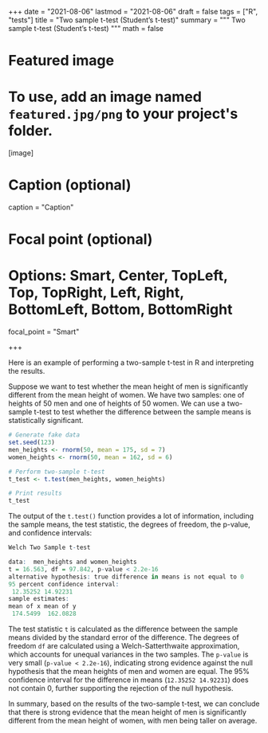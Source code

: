+++
date = "2021-08-06"
lastmod = "2021-08-06"
draft = false
tags = ["R", "tests"]
title = "Two sample t-test (Student’s t-test)"
summary = """
Two sample t-test (Student’s t-test) 
"""
math = false

# Featured image
# To use, add an image named `featured.jpg/png` to your project's folder. 
[image]
  # Caption (optional)
  caption = "Caption"
  
  # Focal point (optional)
  # Options: Smart, Center, TopLeft, Top, TopRight, Left, Right, BottomLeft, Bottom, BottomRight
  focal_point = "Smart"

+++

Here is an example of performing a two-sample t-test in R and interpreting the results.

Suppose we want to test whether the mean height of men is significantly different from the mean height of women. We have two samples: one of heights of 50 men and one of heights of 50 women. We can use a two-sample t-test to test whether the difference between the sample means is statistically significant.

```r
# Generate fake data
set.seed(123)
men_heights <- rnorm(50, mean = 175, sd = 7)
women_heights <- rnorm(50, mean = 162, sd = 6)

# Perform two-sample t-test
t_test <- t.test(men_heights, women_heights)

# Print results
t_test
```

The output of the `t.test()` function provides a lot of information, including the sample means, the test statistic, the degrees of freedom, the p-value, and confidence intervals:

```r
Welch Two Sample t-test

data:  men_heights and women_heights
t = 16.563, df = 97.842, p-value < 2.2e-16
alternative hypothesis: true difference in means is not equal to 0
95 percent confidence interval:
 12.35252 14.92231
sample estimates:
mean of x mean of y 
 174.5499  162.0828 
```


The test statistic `t` is calculated as the difference between the sample means divided by the standard error of the difference. The degrees of freedom `df` are calculated using a Welch-Satterthwaite approximation, which accounts for unequal variances in the two samples. The `p-value` is very small (`p-value < 2.2e-16`), indicating strong evidence against the null hypothesis that the mean heights of men and women are equal. The 95% confidence interval for the difference in means (`12.35252 14.92231`) does not contain 0, further supporting the rejection of the null hypothesis.

In summary, based on the results of the two-sample t-test, we can conclude that there is strong evidence that the mean height of men is significantly different from the mean height of women, with men being taller on average.

